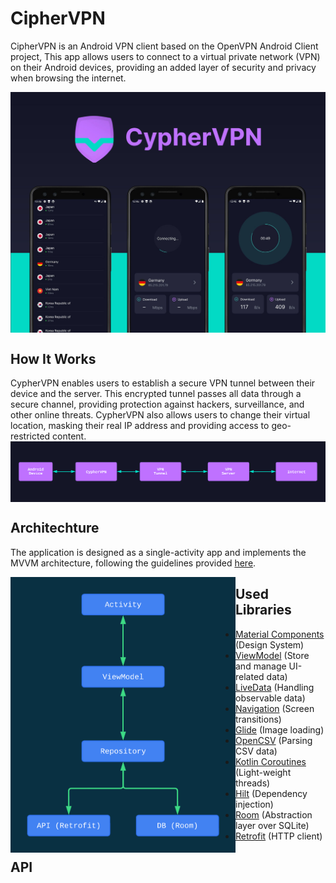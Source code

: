 # CipherVPN
CipherVPN is an Android VPN client based on the OpenVPN Android Client project, This app allows users to connect to a virtual private network (VPN) on their Android devices, providing an added layer of security and privacy when browsing the internet.

<img src="https://github.com/Anass001/CipherVPN/blob/master/preview.jpg" align="center">

## How It Works
CypherVPN enables users to establish a secure VPN tunnel between their device and the server. This encrypted tunnel passes all data through a secure channel, providing protection against hackers, surveillance, and other online threats. CypherVPN also allows users to change their virtual location, masking their real IP address and providing access to geo-restricted content.
<img src="https://github.com/Anass001/CipherVPN/blob/master/how-it-works.png" align="center">

## Architechture
The application is designed as a single-activity app and implements the MVVM architecture, following the guidelines provided [here](https://developer.android.com/jetpack/docs/guide).

<img src="https://github.com/Anass001/CryptoTracker/blob/main/architecture.png" align="left" width="360">

## Used Libraries
- [Material Components](https://github.com/material-components) (Design System)
- [ViewModel](https://developer.android.com/topic/libraries/architecture/viewmodel) (Store and manage UI-related data)
- [LiveData](https://developer.android.com/topic/libraries/architecture/livedata) (Handling observable data)
- [Navigation](https://developer.android.com/guide/navigation) (Screen transitions)
- [Glide](https://github.com/bumptech/glide) (Image loading)
- [OpenCSV](http://opencsv.sourceforge.net/) (Parsing CSV data)
- [Kotlin Coroutines](https://github.com/Kotlin/kotlinx.coroutines) (Light-weight threads)
- [Hilt](https://dagger.dev/hilt/) (Dependency injection)
- [Room](https://developer.android.com/topic/libraries/architecture/room) (Abstraction layer over SQLite)
- [Retrofit](https://github.com/square/retrofit) (HTTP client)

## API

